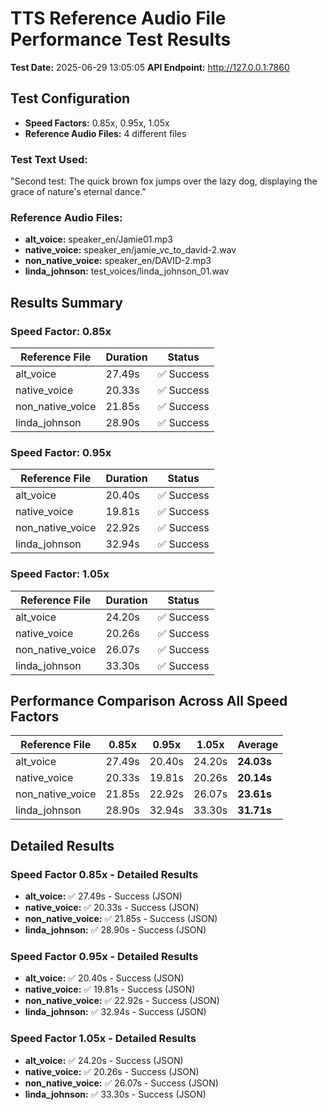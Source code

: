 # TTS Reference Audio File Performance Test Results

**Test Date:** 2025-06-29 13:05:05
**API Endpoint:** http://127.0.0.1:7860

## Test Configuration

- **Speed Factors:** 0.85x, 0.95x, 1.05x
- **Reference Audio Files:** 4 different files

### Test Text Used:

"Second test: The quick brown fox jumps over the lazy dog, displaying the grace of nature's eternal dance."

### Reference Audio Files:

- **alt_voice:** speaker_en/Jamie01.mp3
- **native_voice:** speaker_en/jamie_vc_to_david-2.wav
- **non_native_voice:** speaker_en/DAVID-2.mp3
- **linda_johnson:** test_voices/linda_johnson_01.wav

## Results Summary

### Speed Factor: 0.85x

| Reference File | Duration | Status |
|----------------|----------|--------|
| alt_voice | 27.49s | ✅ Success |
| native_voice | 20.33s | ✅ Success |
| non_native_voice | 21.85s | ✅ Success |
| linda_johnson | 28.90s | ✅ Success |

### Speed Factor: 0.95x

| Reference File | Duration | Status |
|----------------|----------|--------|
| alt_voice | 20.40s | ✅ Success |
| native_voice | 19.81s | ✅ Success |
| non_native_voice | 22.92s | ✅ Success |
| linda_johnson | 32.94s | ✅ Success |

### Speed Factor: 1.05x

| Reference File | Duration | Status |
|----------------|----------|--------|
| alt_voice | 24.20s | ✅ Success |
| native_voice | 20.26s | ✅ Success |
| non_native_voice | 26.07s | ✅ Success |
| linda_johnson | 33.30s | ✅ Success |

## Performance Comparison Across All Speed Factors

| Reference File | 0.85x | 0.95x | 1.05x | Average |
|----------------|-------|-------|-------|---------|
| alt_voice | 27.49s | 20.40s | 24.20s | **24.03s** |
| native_voice | 20.33s | 19.81s | 20.26s | **20.14s** |
| non_native_voice | 21.85s | 22.92s | 26.07s | **23.61s** |
| linda_johnson | 28.90s | 32.94s | 33.30s | **31.71s** |

## Detailed Results

### Speed Factor 0.85x - Detailed Results

- **alt_voice:** ✅ 27.49s - Success (JSON)
- **native_voice:** ✅ 20.33s - Success (JSON)
- **non_native_voice:** ✅ 21.85s - Success (JSON)
- **linda_johnson:** ✅ 28.90s - Success (JSON)

### Speed Factor 0.95x - Detailed Results

- **alt_voice:** ✅ 20.40s - Success (JSON)
- **native_voice:** ✅ 19.81s - Success (JSON)
- **non_native_voice:** ✅ 22.92s - Success (JSON)
- **linda_johnson:** ✅ 32.94s - Success (JSON)

### Speed Factor 1.05x - Detailed Results

- **alt_voice:** ✅ 24.20s - Success (JSON)
- **native_voice:** ✅ 20.26s - Success (JSON)
- **non_native_voice:** ✅ 26.07s - Success (JSON)
- **linda_johnson:** ✅ 33.30s - Success (JSON)
